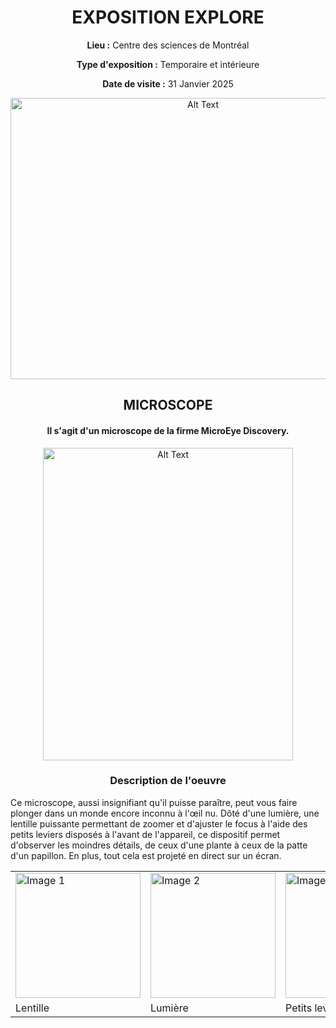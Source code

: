<h1 align="center">EXPOSITION EXPLORE</h1>

<div align=center>
  
**Lieu :** Centre des sciences de Montréal
<br>
  
**Type d'exposition :** Temporaire et intérieure
<br>
  
**Date de visite :** 31 Janvier 2025
</div>


<div align="center">
<img src="https://github.com/MrPoutineQc/H25_V11_inspirations_ZACKARYWARREN/blob/main/centre_des_sciences/media/centre_des_sciences.jpg" alt="Alt Text" width="600" height="450">
</div>

<h2 align="center">MICROSCOPE</h2>

<h4 align="center">Il s'agit d'un microscope de la firme MicroEye Discovery.</h4>

<div align="center">
<img src="https://github.com/MrPoutineQc/H25_V11_inspirations_ZACKARYWARREN/blob/main/centre_des_sciences/media/vue_ensemble.jpg" alt="Alt Text" width="400" height="500">
</div>

<h3 align="center">Description de l'oeuvre</h3>

Ce microscope, aussi insignifiant qu'il puisse paraître, peut vous faire plonger dans un monde encore inconnu à l'œil nu. Dôté d'une lumière, une lentille puissante permettant de zoomer et d'ajuster le focus à l'aide des petits leviers disposés à l'avant de l'appareil, ce dispositif permet d'observer les moindres détails, de ceux d'une plante à ceux de la patte d'un papillon. En plus, tout cela est projeté en direct sur un écran.

<table align="center">
  <tr>
    <td><img src="https://github.com/MrPoutineQc/H25_V11_inspirations_ZACKARYWARREN/blob/main/centre_des_sciences/media/objectif_optique.jpg" alt="Image 1" width="200"></td>
    <td><img src="https://github.com/MrPoutineQc/H25_V11_inspirations_ZACKARYWARREN/blob/main/centre_des_sciences/media/lumiere.jpg" alt="Image 2" width="200"></td>
    <td><img src="https://github.com/MrPoutineQc/H25_V11_inspirations_ZACKARYWARREN/blob/main/centre_des_sciences/media/commande.jpg" alt="Image 3" width="200"></td>
  </tr>
  <tr>
    <td>Lentille</td>
    <td>Lumière</td>
    <td>Petits leviers</td>
  </tr>
</table>




